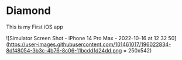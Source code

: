 # Diamond

This is my First iOS app

![Simulator Screen Shot - iPhone 14 Pro Max - 2022-10-16 at 12 32 50](https://user-images.githubusercontent.com/101461017/196022834-8df48054-3b3c-4b76-8c06-11bcdd1d24dd.png = 250x542)

